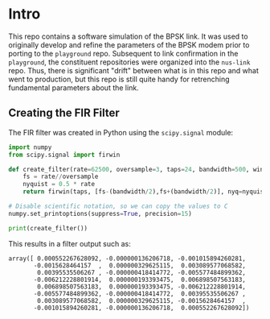 # Intro
This repo contains a software simulation of the BPSK link. It was used to originally develop and refine the parameters of the BPSK modem prior to porting to the `playground` repo. Subsequent to link confirmation in the `playground`, the constituent repositories were organized into the `nus-link` repo. Thus, there is significant "drift" between what is in this repo and what went to production, but this repo is still quite handy for retrenching fundamental parameters about the link.

## Creating the FIR Filter

The FIR filter was created in Python using the `scipy.signal` module:

```python
import numpy
from scipy.signal import firwin

def create_filter(rate=62500, oversample=3, taps=24, bandwidth=500, window='hamming'):
    fs = rate//oversample
    nyquist = 0.5 * rate
    return firwin(taps, [fs-(bandwidth/2),fs+(bandwidth/2)], nyq=nyquist, pass_zero=False, window='hamming', scale=False)

# Disable scientific notation, so we can copy the values to C
numpy.set_printoptions(suppress=True, precision=15)

print(create_filter())

```

This results in a filter output such as:

```
array([ 0.000552267628092, -0.000000136206718, -0.001015894260281,
       -0.0015628464157  ,  0.000000329625115,  0.003089577068582,
        0.00395535506267 , -0.000000418414772, -0.005577484899362,
       -0.006212228801914,  0.000000193393475,  0.006898507563183,
        0.006898507563183,  0.000000193393475, -0.006212228801914,
       -0.005577484899362, -0.000000418414772,  0.00395535506267 ,
        0.003089577068582,  0.000000329625115, -0.0015628464157  ,
       -0.001015894260281, -0.000000136206718,  0.000552267628092])
```

